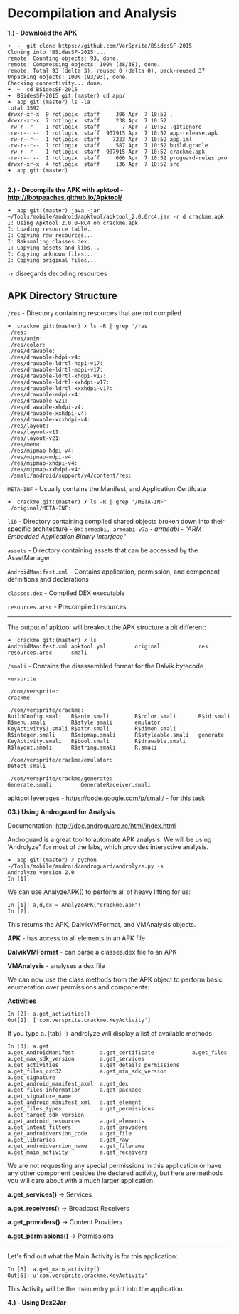 Decompilation and Analysis 
==========================

**1.) - Download the APK**

```
➜  ~  git clone https://github.com/VerSprite/BSidesSF-2015
Cloning into 'BSidesSF-2015'...
remote: Counting objects: 93, done.
remote: Compressing objects: 100% (38/38), done.
remote: Total 93 (delta 3), reused 0 (delta 0), pack-reused 37
Unpacking objects: 100% (93/93), done.
Checking connectivity... done.
➜  ~  cd BSidesSF-2015 
➜  BSidesSF-2015 git:(master) cd app/
➜  app git:(master) ls -la
total 3592
drwxr-xr-x  9 rotlogix  staff     306 Apr  7 10:52 .
drwxr-xr-x  7 rotlogix  staff     238 Apr  7 10:52 ..
-rw-r--r--  1 rotlogix  staff       7 Apr  7 10:52 .gitignore
-rw-r--r--  1 rotlogix  staff  907915 Apr  7 10:52 app-release.apk
-rw-r--r--  1 rotlogix  staff    7223 Apr  7 10:52 app.iml
-rw-r--r--  1 rotlogix  staff     587 Apr  7 10:52 build.gradle
-rw-r--r--  1 rotlogix  staff  907915 Apr  7 10:52 crackme.apk
-rw-r--r--  1 rotlogix  staff     666 Apr  7 10:52 proguard-rules.pro
drwxr-xr-x  4 rotlogix  staff     136 Apr  7 10:52 src
➜  app git:(master) 


```

**2.) - Decompile the APK with apktool - http://ibotpeaches.github.io/Apktool/**

```
➜  app git:(master) java -jar ~/Tools/mobile/android/apktool/apktool_2.0.0rc4.jar -r d crackme.apk 
I: Using Apktool 2.0.0-RC4 on crackme.apk
I: Loading resource table...
I: Copying raw resources...
I: Baksmaling classes.dex...
I: Copying assets and libs...
I: Copying unknown files...
I: Copying original files...
```
``-r`` disregards decoding resources

APK Directory Structure
-----------------------

```/res``` - Directory containing resources that are not compiled

```
➜  crackme git:(master) ✗ ls -R | grep '/res'
./res:
./res/anim:
./res/color:
./res/drawable:
./res/drawable-hdpi-v4:
./res/drawable-ldrtl-hdpi-v17:
./res/drawable-ldrtl-mdpi-v17:
./res/drawable-ldrtl-xhdpi-v17:
./res/drawable-ldrtl-xxhdpi-v17:
./res/drawable-ldrtl-xxxhdpi-v17:
./res/drawable-mdpi-v4:
./res/drawable-v21:
./res/drawable-xhdpi-v4:
./res/drawable-xxhdpi-v4:
./res/drawable-xxxhdpi-v4:
./res/layout:
./res/layout-v11:
./res/layout-v21:
./res/menu:
./res/mipmap-hdpi-v4:
./res/mipmap-mdpi-v4:
./res/mipmap-xhdpi-v4:
./res/mipmap-xxhdpi-v4:
./smali/android/support/v4/content/res:
```

```META-INF``` - Usually contains the Manifest, and Application Certifcate

```
➜  crackme git:(master) ✗ ls -R | grep '/META-INF'
./original/META-INF:
```

```lib``` - Directory containing compiled shared objects broken down into their specific architecture - ex: ```armeabi, armeabi-v7a``` - *armeabi - "ARM Embedded Application Binary Interface"*

```assets``` - Directory containing assets that can be accessed by the AssetManager

```AndroidManifest.xml``` - Contains application, permission, and component definitions and declarations

```classes.dex``` - Compiled DEX executable

```resources.arsc``` - Precompiled resources 

-----------------------------------------------------------------------------------------------------------------------------

The output of apktool will breakout the APK structure a bit different: 

```
➜  crackme git:(master) ✗ ls
AndroidManifest.xml apktool.yml         original            res                 resources.arsc      smali
```

```/smali``` - Contains the disassembled format for the Dalvik bytecode

```./com:
versprite

./com/versprite:
crackme

./com/versprite/crackme:
BuildConfig.smali   R$anim.smali        R$color.smali       R$id.smali          R$menu.smali        R$style.smali       emulator
KeyActivity$1.smali R$attr.smali        R$dimen.smali       R$integer.smali     R$mipmap.smali      R$styleable.smali   generate
KeyActivity.smali   R$bool.smali        R$drawable.smali    R$layout.smali      R$string.smali      R.smali

./com/versprite/crackme/emulator:
Detect.smali

./com/versprite/crackme/generate:
Generate.smali         GenerateReceiver.smali
```
apktool leverages - https://code.google.com/p/smali/ - for this task

**03.) Using Androguard for Analysis**

Documentation: http://doc.androguard.re/html/index.html

Androguard is a great tool to automate APK analysis.  We will be using 'Androlyze" for most of the labs, which provides interactive analysis.

```
➜  app git:(master) ✗ python ~/Tools/mobile/android/androguard/androlyze.py -s
Androlyze version 2.0
In [1]: 
```

We can use AnalyzeAPK() to perform all of heavy lifting for us: 

```
In [1]: a,d,dx = AnalyzeAPK("crackme.apk")
In [2]:
```
This returns the APK, DalvikVMFormat, and VMAnalysis objects.

**APK** - has access to all elements in an APK file

**DalvikVMFormat** - can parse a classes.dex file fo an APK

**VMAnalysis** - analyses a dex file

We can now use the class methods from the APK object to perform basic enumeration over permissions and components: 

**Activities**

```
In [2]: a.get_activities()
Out[2]: ['com.versprite.crackme.KeyActivity']
```

If you type a. [tab] -> androlyze will display a list of available methods

```
In [3]: a.get
a.get_AndroidManifest        a.get_certificate            a.get_files                  a.get_max_sdk_version        a.get_services
a.get_activities             a.get_details_permissions    a.get_files_crc32            a.get_min_sdk_version        a.get_signature
a.get_android_manifest_axml  a.get_dex                    a.get_files_information      a.get_package                a.get_signature_name
a.get_android_manifest_xml   a.get_element                a.get_files_types            a.get_permissions            a.get_target_sdk_version
a.get_android_resources      a.get_elements               a.get_intent_filters         a.get_providers              
a.get_androidversion_code    a.get_file                   a.get_libraries              a.get_raw                    
a.get_androidversion_name    a.get_filename               a.get_main_activity          a.get_receivers  
```

We are not requesting any special permissions in this application or have any other component besides the declared activity, but here are methods you will care about with a much larger application: 

**a.get_services()** -> Services

**a.get_receivers()** -> Broadcast Receivers

**a.get_providers()** -> Content Providers

**a.get_permissions()** -> Permissions

-----------------------------------------------------------------------------------------------------------------------------

Let's find out what the Main Activity is for this application: 

```
In [6]: a.get_main_activity()
Out[6]: u'com.versprite.crackme.KeyActivity'
```

This Activity will be the main entry point into the application.

**4.) - Using Dex2Jar**
